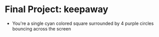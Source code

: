 # Final Project: keepaway
* You're a single cyan colored square surrounded by 4 purple circles bouncing across the screen

